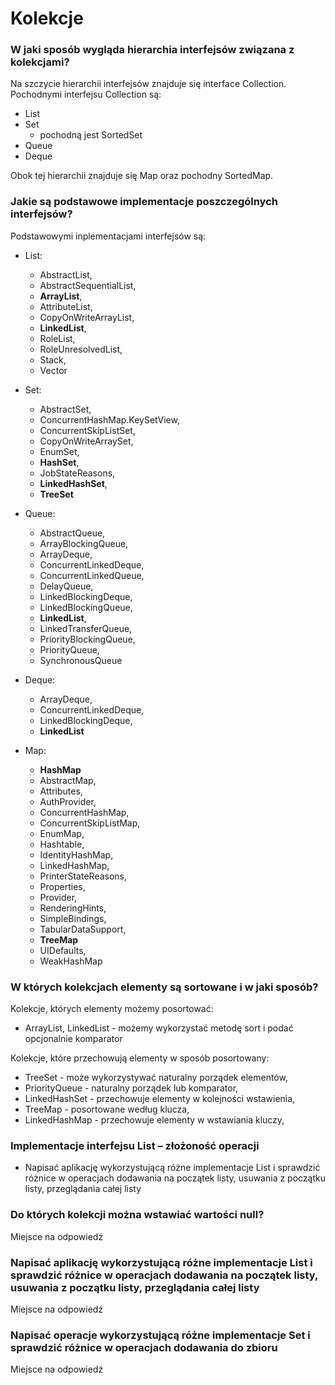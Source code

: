 # Kolekcje

### W jaki sposób wygląda hierarchia interfejsów związana z kolekcjami?

Na szczycie hierarchii interfejsów znajduje się interface Collection. Pochodnymi interfejsu Collection są:
* List
* Set
    * pochodną jest SortedSet
* Queue
* Deque

Obok tej hierarchii znajduje się Map oraz pochodny SortedMap.

### Jakie są podstawowe implementacje poszczególnych interfejsów?

Podstawowymi inplementacjami interfejsów są:
* List: 
    * AbstractList, 
    * AbstractSequentialList, 
    * **ArrayList**, 
    * AttributeList, 
    * CopyOnWriteArrayList, 
    * **LinkedList**, 
    * RoleList, 
    * RoleUnresolvedList, 
    * Stack, 
    * Vector
    
* Set: 
    * AbstractSet, 
    * ConcurrentHashMap.KeySetView, 
    * ConcurrentSkipListSet, 
    * CopyOnWriteArraySet, 
    * EnumSet, 
    * **HashSet**, 
    * JobStateReasons, 
    * **LinkedHashSet**, 
    * **TreeSet**
    
* Queue:
    * AbstractQueue, 
    * ArrayBlockingQueue, 
    * ArrayDeque, 
    * ConcurrentLinkedDeque, 
    * ConcurrentLinkedQueue, 
    * DelayQueue, 
    * LinkedBlockingDeque, 
    * LinkedBlockingQueue, 
    * **LinkedList**, 
    * LinkedTransferQueue, 
    * PriorityBlockingQueue, 
    * PriorityQueue, 
    * SynchronousQueue
    
* Deque:
    * ArrayDeque, 
    * ConcurrentLinkedDeque, 
    * LinkedBlockingDeque, 
    * **LinkedList**
    
* Map:
    * **HashMap**
    * AbstractMap, 
    * Attributes, 
    * AuthProvider, 
    * ConcurrentHashMap, 
    * ConcurrentSkipListMap, 
    * EnumMap, 
    * Hashtable, 
    * IdentityHashMap, 
    * LinkedHashMap, 
    * PrinterStateReasons, 
    * Properties, 
    * Provider, 
    * RenderingHints, 
    * SimpleBindings, 
    * TabularDataSupport,
    * **TreeMap**
    * UIDefaults, 
    * WeakHashMap
    

### W których kolekcjach elementy są sortowane i w jaki sposób?

Kolekcje, których elementy możemy posortować: 
* ArrayList, LinkedList -  możemy wykorzystać metodę sort i podać opcjonalnie komparator

Kolekcje, które przechowują elementy w sposób posortowany:
* TreeSet - może wykorzystywać naturalny porządek elementów,
* PriorityQueue - naturalny porządek lub komparator,
* LinkedHashSet - przechowuje elementy w kolejności wstawienia,
* TreeMap - posortowane według klucza,
* LinkedHashMap - przechowuje elementy w wstawiania kluczy,

### Implementacje interfejsu List – złożoność operacji

* Napisać aplikację wykorzystującą różne implementacje List i sprawdzić różnice w operacjach dodawania na początek listy, usuwania z początku listy, przeglądania całej listy

### Do których kolekcji można wstawiać wartości null?

Miejsce na odpowiedź

### Napisać aplikację wykorzystującą różne implementacje List i sprawdzić różnice w operacjach dodawania na początek listy, usuwania z początku listy, przeglądania całej listy

Miejsce na odpowiedź

### Napisać operacje wykorzystującą różne implementacje Set i sprawdzić różnice w operacjach dodawania do zbioru

Miejsce na odpowiedź